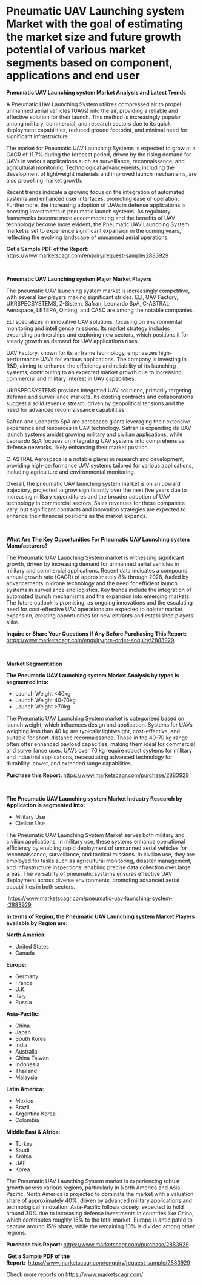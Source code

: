<p><h1>Pneumatic UAV Launching system Market with the goal of estimating the market size and future growth potential of various market segments based on component, applications and end user</h1></p><p><strong>Pneumatic UAV Launching system Market Analysis and Latest Trends</strong></p>
<p><p>A Pneumatic UAV Launching System utilizes compressed air to propel unmanned aerial vehicles (UAVs) into the air, providing a reliable and effective solution for their launch. This method is increasingly popular among military, commercial, and research sectors due to its quick deployment capabilities, reduced ground footprint, and minimal need for significant infrastructure. </p><p>The market for Pneumatic UAV Launching Systems is expected to grow at a CAGR of 11.7% during the forecast period, driven by the rising demand for UAVs in various applications such as surveillance, reconnaissance, and agricultural monitoring. Technological advancements, including the development of lightweight materials and improved launch mechanisms, are also propelling market growth. </p><p>Recent trends indicate a growing focus on the integration of automated systems and enhanced user interfaces, promoting ease of operation. Furthermore, the increasing adoption of UAVs in defense applications is boosting investments in pneumatic launch systems. As regulatory frameworks become more accommodating and the benefits of UAV technology become more evident, the Pneumatic UAV Launching System market is set to experience significant expansion in the coming years, reflecting the evolving landscape of unmanned aerial operations.</p></p>
<p><strong>Get a Sample PDF of the Report:&nbsp;</strong> <a href="https://www.marketscagr.com/enquiry/request-sample/2883929?utm_campaign=2998&utm_medium=2&utm_source=Github&utm_content=ia&utm_term=13032025&utm_id=pneumatic-uav-launching-system">https://www.marketscagr.com/enquiry/request-sample/2883929</a></p>
<p>&nbsp;</p>
<p><strong>Pneumatic UAV Launching system Major Market Players</strong></p>
<p><p>The pneumatic UAV launching system market is increasingly competitive, with several key players making significant strides. ELI, UAV Factory, UKRSPECSYSTEMS, Z-Sistem, Safran, Leonardo SpA, C-ASTRAL Aerospace, LETERA, Qihang, and CASC are among the notable companies.</p><p>ELI specializes in innovative UAV solutions, focusing on environmental monitoring and intelligence missions. Its market strategy includes expanding partnerships and exploring new sectors, which positions it for steady growth as demand for UAV applications rises.</p><p>UAV Factory, known for its airframe technology, emphasizes high-performance UAVs for various applications. The company is investing in R&D, aiming to enhance the efficiency and reliability of its launching systems, contributing to an expected market growth due to increasing commercial and military interest in UAV capabilities.</p><p>UKRSPECSYSTEMS provides integrated UAV solutions, primarily targeting defense and surveillance markets. Its existing contracts and collaborations suggest a solid revenue stream, driven by geopolitical tensions and the need for advanced reconnaissance capabilities.</p><p>Safran and Leonardo SpA are aerospace giants leveraging their extensive experience and resources in UAV technology. Safran is expanding its UAV launch systems amidst growing military and civilian applications, while Leonardo SpA focuses on integrating UAV systems into comprehensive defense networks, likely enhancing their market position.</p><p>C-ASTRAL Aerospace is a notable player in research and development, providing high-performance UAV systems tailored for various applications, including agriculture and environmental monitoring.</p><p>Overall, the pneumatic UAV launching system market is on an upward trajectory, projected to grow significantly over the next five years due to increasing military expenditures and the broader adoption of UAV technology in commercial sectors. Sales revenues for these companies vary, but significant contracts and innovation strategies are expected to enhance their financial positions as the market expands.</p></p>
<p>&nbsp;</p>
<p><strong>What Are The Key Opportunities For Pneumatic UAV Launching system Manufacturers?</strong></p>
<p><p>The Pneumatic UAV Launching System market is witnessing significant growth, driven by increasing demand for unmanned aerial vehicles in military and commercial applications. Recent data indicates a compound annual growth rate (CAGR) of approximately 8% through 2028, fueled by advancements in drone technology and the need for efficient launch systems in surveillance and logistics. Key trends include the integration of automated launch mechanisms and the expansion into emerging markets. The future outlook is promising, as ongoing innovations and the escalating need for cost-effective UAV operations are expected to bolster market expansion, creating opportunities for new entrants and established players alike.</p></p>
<p><strong>Inquire or Share Your Questions If Any Before Purchasing This Report:</strong> <a href="https://www.marketscagr.com/enquiry/pre-order-enquiry/2883929?utm_campaign=2998&utm_medium=2&utm_source=Github&utm_content=ia&utm_term=13032025&utm_id=pneumatic-uav-launching-system">https://www.marketscagr.com/enquiry/pre-order-enquiry/2883929</a></p>
<p>&nbsp;</p>
<p><strong>Market Segmentation</strong></p>
<p><strong>The Pneumatic UAV Launching system Market Analysis by types is segmented into:</strong></p>
<p><ul><li> Launch Weight <40kg</li><li>Launch Weight 40-70kg</li><li>Launch Weight >70kg </li></ul></p>
<p><p>The Pneumatic UAV Launching System market is categorized based on launch weight, which influences design and application. Systems for UAVs weighing less than 40 kg are typically lightweight, cost-effective, and suitable for short-distance reconnaissance. Those in the 40-70 kg range often offer enhanced payload capacities, making them ideal for commercial and surveillance uses. UAVs over 70 kg require robust systems for military and industrial applications, necessitating advanced technology for durability, power, and extended range capabilities.</p></p>
<p><strong>Purchase this Report:&nbsp;</strong><a href="https://www.marketscagr.com/purchase/2883929?utm_campaign=2998&utm_medium=2&utm_source=Github&utm_content=ia&utm_term=13032025&utm_id=pneumatic-uav-launching-system">https://www.marketscagr.com/purchase/2883929</a></p>
<p>&nbsp;</p>
<p><strong>The Pneumatic UAV Launching system Market Industry Research by Application is segmented into:</strong></p>
<p><ul><li> Military Use</li><li>Civilian Use </li></ul></p>
<p><p>The Pneumatic UAV Launching System Market serves both military and civilian applications. In military use, these systems enhance operational efficiency by enabling rapid deployment of unmanned aerial vehicles for reconnaissance, surveillance, and tactical missions. In civilian use, they are employed for tasks such as agricultural monitoring, disaster management, and infrastructure inspections, enabling precise data collection over large areas. The versatility of pneumatic systems ensures effective UAV deployment across diverse environments, promoting advanced aerial capabilities in both sectors.</p></p>
<p><a href="https://www.marketscagr.com/pneumatic-uav-launching-system-r2883929?utm_campaign=2998&utm_medium=2&utm_source=Github&utm_content=ia&utm_term=13032025&utm_id=pneumatic-uav-launching-system">&nbsp;https://www.marketscagr.com/pneumatic-uav-launching-system-r2883929</a></p>
<p><strong>In terms of Region, the Pneumatic UAV Launching system Market Players available by Region are:</strong></p>
<p>
    <p> <strong> North America: </strong>
        <ul>
            <li>United States</li>
            <li>Canada</li>
        </ul>
        </p> 
    <p> <strong> Europe: </strong>
        <ul>
            <li>Germany</li>
            <li>France</li>
            <li>U.K.</li>
            <li>Italy</li>
            <li>Russia</li>
        </ul>
        </p> 
    <p> <strong> Asia-Pacific: </strong>
        <ul>
            <li>China</li>
            <li>Japan</li>
            <li>South Korea</li>
            <li>India</li>
            <li>Australia</li>
            <li>China Taiwan</li>
            <li>Indonesia</li>
            <li>Thailand</li>
            <li>Malaysia</li>
        </ul>
        </p> 
    <p> <strong> Latin America: </strong>
        <ul>
            <li>Mexico</li>
            <li>Brazil</li>
            <li>Argentina Korea</li>
            <li>Colombia</li>
        </ul>
        </p> 
    <p> <strong> Middle East & Africa: </strong>
        <ul>
            <li>Turkey</li>
            <li>Saudi</li>
            <li>Arabia</li>
            <li>UAE</li>
            <li>Korea</li>
        </ul>
    </p>
    </p>
<p><p>The Pneumatic UAV Launching System market is experiencing robust growth across various regions, particularly in North America and Asia-Pacific. North America is projected to dominate the market with a valuation share of approximately 40%, driven by advanced military applications and technological innovation. Asia-Pacific follows closely, expected to hold around 30% due to increasing defense investments in countries like China, which contributes roughly 15% to the total market. Europe is anticipated to capture around 15% share, while the remaining 10% is divided among other regions.</p></p>
<p><strong>Purchase this Report: </strong><a href="https://www.marketscagr.com/purchase/2883929?utm_campaign=2998&utm_medium=2&utm_source=Github&utm_content=ia&utm_term=13032025&utm_id=pneumatic-uav-launching-system">https://www.marketscagr.com/purchase/2883929</a></p>
<p>&nbsp;<strong>Get a Sample PDF of the Report:&nbsp;&nbsp;</strong><a href="https://www.marketscagr.com/enquiry/request-sample/2883929?utm_campaign=2998&utm_medium=2&utm_source=Github&utm_content=ia&utm_term=13032025&utm_id=pneumatic-uav-launching-system">https://www.marketscagr.com/enquiry/request-sample/2883929</a></p>
<p><strong></strong></p>
<p>Check more reports on <a href="https://www.marketscagr.com/?utm_campaign=2998&utm_medium=2&utm_source=Github&utm_content=ia&utm_term=13032025&utm_id=pneumatic-uav-launching-system">https://www.marketscagr.com/</a></p>